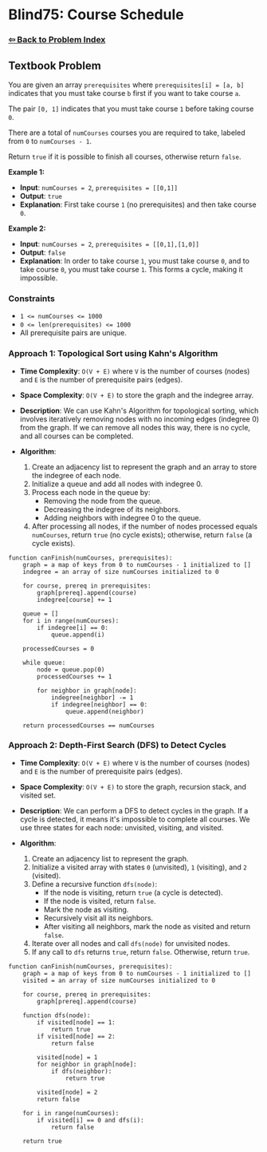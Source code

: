 # Blind75: Course Schedule

### [⇦ Back to Problem Index](../../index.md)

## Textbook Problem

You are given an array `prerequisites` where `prerequisites[i] = [a, b]` indicates that you must take course `b` first if you want to take course `a`.

The pair `[0, 1]` indicates that you must take course `1` before taking course `0`.

There are a total of `numCourses` courses you are required to take, labeled from `0` to `numCourses - 1`.

Return `true` if it is possible to finish all courses, otherwise return `false`.

**Example 1:**

-   **Input**: `numCourses = 2`, `prerequisites = [[0,1]]`
-   **Output**: `true`
-   **Explanation**: First take course `1` (no prerequisites) and then take course `0`.

**Example 2:**

-   **Input**: `numCourses = 2`, `prerequisites = [[0,1],[1,0]]`
-   **Output**: `false`
-   **Explanation**: In order to take course `1`, you must take course `0`, and to take course `0`, you must take course `1`. This forms a cycle, making it impossible.

### Constraints

-   `1 <= numCourses <= 1000`
-   `0 <= len(prerequisites) <= 1000`
-   All prerequisite pairs are unique.

### Approach 1: Topological Sort using Kahn's Algorithm

-   **Time Complexity**: `O(V + E)` where `V` is the number of courses (nodes) and `E` is the number of prerequisite pairs (edges).
-   **Space Complexity**: `O(V + E)` to store the graph and the indegree array.
-   **Description**: We can use Kahn's Algorithm for topological sorting, which involves iteratively removing nodes with no incoming edges (indegree 0) from the graph. If we can remove all nodes this way, there is no cycle, and all courses can be completed.
-   **Algorithm**:

    1.  Create an adjacency list to represent the graph and an array to store the indegree of each node.
    2.  Initialize a queue and add all nodes with indegree 0.
    3.  Process each node in the queue by:
        -   Removing the node from the queue.
        -   Decreasing the indegree of its neighbors.
        -   Adding neighbors with indegree 0 to the queue.
    4.  After processing all nodes, if the number of nodes processed equals `numCourses`, return `true` (no cycle exists); otherwise, return `false` (a cycle exists).

```pseudo
function canFinish(numCourses, prerequisites):
    graph = a map of keys from 0 to numCourses - 1 initialized to []
	indegree = an array of size numCourses initialized to 0

	for course, prereq in prerequisites:
		graph[prereq].append(course)
		indegree[course] += 1

	queue = []
	for i in range(numCourses):
		if indegree[i] == 0:
			queue.append(i)

	processedCourses = 0

	while queue:
		node = queue.pop(0)
		processedCourses += 1

		for neighbor in graph[node]:
			indegree[neighbor] -= 1
			if indegree[neighbor] == 0:
				queue.append(neighbor)

	return processedCourses == numCourses
```

### Approach 2: Depth-First Search (DFS) to Detect Cycles

-   **Time Complexity**: `O(V + E)` where `V` is the number of courses (nodes) and `E` is the number of prerequisite pairs (edges).
-   **Space Complexity**: `O(V + E)` to store the graph, recursion stack, and visited set.
-   **Description**: We can perform a DFS to detect cycles in the graph. If a cycle is detected, it means it's impossible to complete all courses. We use three states for each node: unvisited, visiting, and visited.
-   **Algorithm**:

    1.  Create an adjacency list to represent the graph.
    2.  Initialize a visited array with states `0` (unvisited), `1` (visiting), and `2` (visited).
    3.  Define a recursive function `dfs(node)`:
        -   If the node is visiting, return `true` (a cycle is detected).
        -   If the node is visited, return `false`.
        -   Mark the node as visiting.
        -   Recursively visit all its neighbors.
        -   After visiting all neighbors, mark the node as visited and return `false`.
    4.  Iterate over all nodes and call `dfs(node)` for unvisited nodes.
    5.  If any call to `dfs` returns `true`, return `false`. Otherwise, return `true`.

```pseudo
function canFinish(numCourses, prerequisites):
    graph = a map of keys from 0 to numCourses - 1 initialized to []
	visited = an array of size numCourses initialized to 0

	for course, prereq in prerequisites:
		graph[prereq].append(course)

	function dfs(node):
		if visited[node] == 1:
			return true
		if visited[node] == 2:
			return false

		visited[node] = 1
		for neighbor in graph[node]:
			if dfs(neighbor):
				return true

		visited[node] = 2
		return false

	for i in range(numCourses):
		if visited[i] == 0 and dfs(i):
			return false

	return true
```
